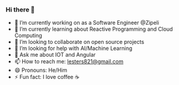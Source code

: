 ### Hi there 👋

- 🔭 I’m currently working on as a Software Engineer @Zipeli
- 🌱 I’m currently learning about Reactive Programming and Cloud Computing
- 👯 I’m looking to collaborate on open source projects
- 🤔 I’m looking for help with AI/Machine Learning
- 💬 Ask me about IOT and Angular
- 📫 How to reach me: lesters821@gmail.com
- 😄 Pronouns: He/Him
- ⚡ Fun fact: I love coffee ☕

<!--
**dev-lester/dev-lester** is a ✨ _special_ ✨ repository because its `README.md` (this file) appears on your GitHub profile.
-->
